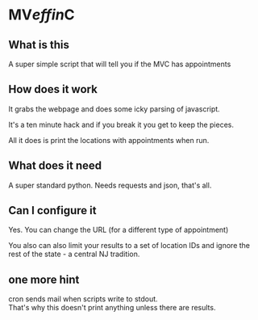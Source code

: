 # MV*effin*C

## What is this

A super simple script that will tell you if the MVC has appointments

## How does it work

It grabs the webpage and does some icky parsing of javascript.

It's a ten minute hack and if you break it you get to keep the pieces.

All it does is print the locations with appointments when run.

## What does it need

A super standard python.  Needs requests and json, that's all.

## Can I configure it

Yes.  You can change the URL (for a different type of appointment)

You also can also limit your results to a set of location IDs and ignore the rest of the 
state - a central NJ tradition.

## one more hint

cron sends mail when scripts write to stdout.  
That's why this doesn't print anything unless there are results.

